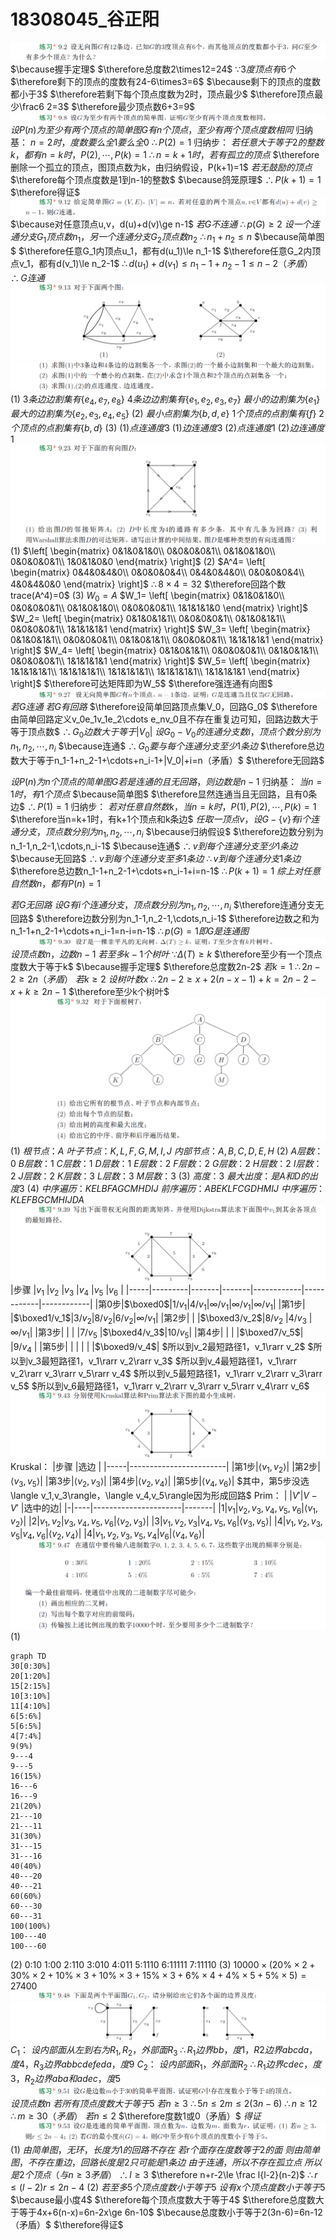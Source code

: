 # 18308045_谷正阳
![avatar](9.2.png)
$\because握手定理$
$\therefore总度数2\times12=24$
$\because3度顶点有6个$
$\therefore剩下的顶点的度数有24-6\times3=6$
$\because剩下的顶点的度数都小于3$
$\therefore若剩下每个顶点度数为2时，顶点最少$
$\therefore顶点最少\frac6 2=3$
$\therefore最少顶点数6+3=9$
![avatar](9.8.png)
$设P(n)为至少有两个顶点的简单图G有n个顶点，至少有两个顶点度数相同$
归纳基：
$n=2时，度数要么全1要么全0$
$\therefore P(2)=1$
归纳步：
$若任意大于等于2的整数k，都有n=k时，P(2),\cdots,P(k)=1$
$\therefore n=k+1时，若有孤立的顶点$
$\therefore删除一个孤立的顶点，图顶点数为k，由归纳假设，P(k+1)=1$
$若无鼓励的顶点$
$\therefore每个顶点度数是1到n-1的整数$
$\because鸽笼原理$
$\therefore P(k+1)=1$
$\therefore得证$
![avatar](9.12.png)
$\because对任意顶点u,v，d(u)+d(v)\ge n-1$
$若G不连通$
$\therefore p(G)\ge 2$
$设一个连通分支G_1顶点数n_1，另一个连通分支G_2顶点数n_2$
$\therefore n_1+n_2\le n$
$\because简单图$
$\therefore任意G_1内顶点u_1，都有d(u_1)\le n_1-1$
$\therefore任意G_2内顶点v_1，都有d(v_1)\le n_2-1$
$\therefore d(u_1)+d(v_1)\le n_1-1+n_2-1\le n-2（矛盾）$
$\therefore G连通$
![avatar](9.13_1.png)
![avatar](9.13_2.png)
(1)
$3条边边割集有\{e_4,e_7,e_8\}$
$4条边边割集有\{e_1,e_2,e_3,e_7\}$
$最小的边割集为\{e_1\}$
$最大的边割集为\{e_2,e_3,e_4,e_5\}$
(2)
$最小点割集为\{b,d,e\}$
$1个顶点的点割集有\{f\}$
$2个顶点的点割集有\{b,d\}$
(3)
$(1)点连通度3$
$(1)边连通度3$
$(2)点连通度1$
$(2)边连通度1$
![avatar](9.23.png)
(1)
$\left[
\begin{matrix}
0&1&0&1&0\\
0&0&0&0&1\\
0&1&0&1&0\\
0&0&0&0&1\\
1&0&1&0&0
\end{matrix}
\right]$
(2)
$A^4=
\left[
\begin{matrix}
0&4&0&4&0\\
0&0&0&0&4\\
0&4&0&4&0\\
0&0&0&0&4\\
4&0&4&0&0
\end{matrix}
\right]$
$\therefore8\times 4=32$
$\therefore回路个数trace(A^4)=0$
(3)
$W_0=A$
$W_1=
\left[
\begin{matrix}
0&1&0&1&0\\
0&0&0&0&1\\
0&1&0&1&0\\
0&0&0&0&1\\
1&1&1&1&0
\end{matrix}
\right]$
$W_2=
\left[
\begin{matrix}
0&1&0&1&1\\
0&0&0&0&1\\
0&1&0&1&1\\
0&0&0&0&1\\
1&1&1&1&1
\end{matrix}
\right]$
$W_3=
\left[
\begin{matrix}
0&1&0&1&1\\
0&0&0&0&1\\
0&1&0&1&1\\
0&0&0&0&1\\
1&1&1&1&1
\end{matrix}
\right]$
$W_4=
\left[
\begin{matrix}
0&1&0&1&1\\
0&0&0&0&1\\
0&1&0&1&1\\
0&0&0&0&1\\
1&1&1&1&1
\end{matrix}
\right]$
$W_5=
\left[
\begin{matrix}
1&1&1&1&1\\
1&1&1&1&1\\
1&1&1&1&1\\
1&1&1&1&1\\
1&1&1&1&1
\end{matrix}
\right]$
$\therefore可达矩阵即为W_5$
$\therefore强连通有向图$
![avatar](9.27.png)
$若G连通$
$若G有回路$
$\therefore设简单回路顶点集V_0，回路G_0$
$\therefore由简单回路定义v_0e_1v_1e_2\cdots e_nv_0且不存在重复边可知，回路边数大于等于顶点数$
$\therefore G_0边数大于等于|V_0|$
$设G_0-V_0的连通分支数i，顶点个数分别为n_1,n_2,\cdots,n_i$
$\because连通$
$\therefore G_0要与每个连通分支至少1条边$
$\therefore总边数大于等于n_1-1+n_2-1+\cdots+n_i-1+|V_0|+i=n（矛盾）$
$\therefore无回路$

$设P(n)为n个顶点的简单图G若是连通的且无回路，则边数是n-1$
归纳基：
$当n=1时，有1个顶点$
$\because简单图$
$\therefore显然连通当且无回路，且有0条边$
$\therefore P(1)=1$
归纳步：
$若对任意自然数k，当n=k时，P(1),P(2),\cdots,P(k)=1$
$\therefore当n=k+1时，有k+1个顶点和k条边$
$任取一顶点v，设G-\{v\}有i个连通分支，顶点数分别为n_1,n_2,\cdots,n_i$
$\because归纳假设$
$\therefore边数分别为n_1-1,n_2-1,\cdots,n_i-1$
$\because连通$
$\therefore v到每个连通分支至少1条边$
$\because无回路$
$\therefore v到每个连通分支至多1条边$
$\therefore v到每个连通分支1条边$
$\therefore总边数n_1-1+n_2-1+\cdots+n_i-1+i=n-1$
$\therefore P(k+1)=1$
$综上对任意自然数n，都有P(n)=1$

$若G无回路$
$设G有i个连通分支，顶点数分别为n_1,n_2,\cdots,n_i$
$\therefore连通分支无回路$
$\therefore边数分别为n_1-1,n_2-1,\cdots,n_i-1$
$\therefore边数之和为n_1-1+n_2-1+\cdots+n_i-1=n-i=n-1$
$\therefore p(G)=1即G是连通图$
![avatar](9.30.png)
$设顶点数n，边数n-1$
$若至多k-1个树叶$
$\because\Delta(T)\ge k$
$\therefore至少有一个顶点度数大于等于k$
$\because握手定理$
$\therefore总度数2n-2$
$若k=1$
$\therefore2n-2\ge2n（矛盾）$
$若k\ge2$
$设树叶数x$
$\therefore2n-2\ge x+2(n-x-1)+k=2n-2-x+k\ge 2n-1$
$\therefore至少k个树叶$
![avatar](9.32.png)
(1)
$根节点：A$
$叶子节点：K,L,F,G,M,I,J$
$内部节点：A,B,C,D,E,H$
(2)
$A层数：0$
$B层数：1$
$C层数：1$
$D层数：1$
$E层数：2$
$F层数：2$
$G层数：2$
$H层数：2$
$I层数：2$
$J层数：2$
$K层数：3$
$L层数：3$
$M层数：3$
(3)
$高度：3$
$最大出度：是A和D的出度3$
(4)
$中序遍历：KELBFAGCMHDIJ$
$前序遍历：ABEKLFCGDHMIJ$
$中序遍历：KLEFBGCMHIJDA$
![avatar](9.39.png)
|步骤 |$v_1$    |$v_2$  |$v_3$  |$v_4$       |$v_5$       |$v_6$       |
|-----|---------|-------|-------|------------|------------|------------|
|第0步|$\boxed0$|$1/v_1$|$4/v_1$|$\infty/v_1$|$\infty/v_1$|$\infty/v_1$|
|第1步|   |$\boxed1/v_1$|$3/v_2$|$8/v_2$|$6/v_2$|$\infty/v_1$|
|第2步|   |       |$\boxed3/v_2$|$8/v_2$     |$4/v_3$     |$\infty/v_1$|
|第3步|   |       |             |$7/v_5$    |$\boxed4/v_3$|$10/v_5$|
|第4步|   |       |             |$\boxed7/v_5$|           |$9/v_4$    |
|第5步|   |       |             |            |           |$\boxed9/v_4$|
$所以到v_2最短路径1，v_1\rarr v_2$
$所以到v_3最短路径1，v_1\rarr v_2\rarr v_3$
$所以到v_4最短路径1，v_1\rarr v_2\rarr v_3\rarr v_5\rarr v_4$
$所以到v_5最短路径1，v_1\rarr v_2\rarr v_3\rarr v_5$
$所以到v_6最短路径1，v_1\rarr v_2\rarr v_3\rarr v_5\rarr v_4\rarr v_6$
![avatar](9.43.png)
Kruskal：
|步骤 |选边                     |
|-----|------------------------|
|第1步|$\langle v_1,v_2\rangle$|
|第2步|$\langle v_3,v_5\rangle$|
|第3步|$\langle v_2,v_3\rangle$|
|第4步|$\langle v_2,v_4\rangle$|
|第5步|$\langle v_4,v_6\rangle$|
$其中，第5步没选\langle v_1,v_3\rangle，\langle v_4,v_5\rangle因为形成回路$
Prim：
| |$V'$|$V-V'$                |选中的边|
|-|----|----------------------|-------|
|1|$v_1$|$v_2,v_3,v_4,v_5,v_6$|$\langle v_1,v_2\rangle$|
|2|$v_1,v_2$|$v_3,v_4,v_5,v_6$|$\langle v_2,v_3\rangle$|
|3|$v_1,v_2,v_3$|$v_4,v_5,v_6$|$\langle v_3,v_5\rangle$|
|4|$v_1,v_2,v_3,v_5$|$v_4,v_6$|$\langle v_2,v_4\rangle$|
|4|$v_1,v_2,v_3,v_5,v_4$|$v_6$|$\langle v_4,v_6\rangle$|
![avatar](9.47.png)
(1)
```mermaid
graph TD
30[0:30%]
20[1:20%]
15[2:15%]
10[3:10%]
11[4:10%]
6[5:6%]
5[6:5%]
4[7:4%]
9(9%)
9---4
9---5
16(15%)
16---6
16---9
21(20%)
21---10
21---11
31(30%)
31---15
31---16
40(40%)
40---20
40---21
60(60%)
60---30
60---31
100(100%)
100---40
100---60
```
(2)
0:10
1:00
2:110
3:010
4:011
5:1110
6:11111
7:11110
(3)
$10000\times(20\%\times2+30\%\times2+10\%\times3+10\%\times3+15\%\times3+6\%\times4+4\%\times5+5\%\times5)=27400$
![avatar](9.48_1.png)
![avatar](9.48_2.png)
$C_1：$
$设内部面从左到右为R_1,R_2，外部面R_3$
$\therefore R_1边界bb，度1，R2边界abcda，度4，R_3边界abbcdefeda，度9$
$C_2：$
$设内部面R_1，外部面R_2$
$\therefore R_1边界cdec，度3，R_2边界aba和adec，度5$
![avatar](9.51.png)
$设顶点数n$
$若所有顶点度数大于等于5$
$若n\ge3$
$\therefore5n\le2m\le2(3n-6)$
$\therefore n\ge12$
$\therefore m\ge30（矛盾）$
$若n\le2$
$\therefore度数1或0（矛盾）$
$得证$
![avatar](9.53.png)
(1)
$由简单图，无环，长度为1的回路不存在$
$若r个面存在度数等于2的面$
$则由简单图，不存在重边，回路长度是2只可能是1条边$
$由于连通，所以不存在孤立点$
$所以是2个顶点（与n\ge3矛盾）$
$\therefore l\ge3$
$\therefore n+r-2\le \frac l{l-2}(n-2)$
$\therefore r\le (l-2)r\le 2n-4$
(2)
$若至多5个顶点度数小于等于5$
$设有x个顶点度数小于等于5$
$\because最小度4$
$\therefore每个顶点度数大于等于4$
$\therefore总度数大于等于4x+6(n-x)=6n-2x\ge 6n-10$
$\because总度数小于等于2(3n-6)=6n-12（矛盾）$
$\therefore得证$